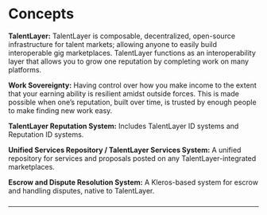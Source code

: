 # Concepts

**TalentLayer:** TalentLayer is composable, decentralized, open-source infrastructure for talent markets; allowing anyone to easily build interoperable gig marketplaces. TalentLayer functions as an interoperability layer that allows you to grow one reputation by completing work on many platforms.

**Work Sovereignty:** Having control over how you make income to the extent that your earning ability is resilient amidst outside forces. This is made possible when one’s reputation, built over time, is trusted by enough people to make finding new work easy.

**TalentLayer Reputation System:** Includes TalentLayer ID systems and Reputation ID systems.

**Unified Services Repository / TalentLayer Services System:** A unified repository for services and proposals posted on any TalentLayer-integrated marketplaces.

**Escrow and Dispute Resolution System:** A Kleros-based system for escrow and handling disputes, native to TalentLayer.

###

****
